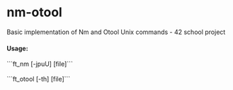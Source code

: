 # nm-otool
Basic implementation of Nm and Otool Unix commands - 42 school project

<h4>Usage:</h4>
```ft_nm [-jpuU] [file]```
<br /><br />
```ft_otool [-th] [file]```
